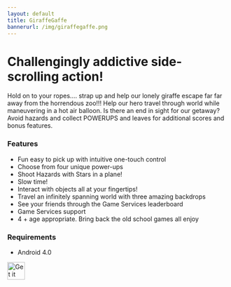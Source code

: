 ```yaml
---
layout: default
title: GiraffeGaffe
bannerurl: /img/giraffegaffe.png
---
```


# Challengingly addictive side-scrolling action!
Hold on to your ropes…. strap up and help our lonely giraffe escape far far away from the horrendous zoo!!! Help our hero travel through world while maneuvering in a hot air balloon. Is there an end in sight for our getaway? Avoid hazards and collect POWERUPS and leaves for additional scores and bonus features.

### Features
- Fun easy to pick up with intuitive one-touch control 
- Choose from four unique power-ups 
- Shoot Hazards with Stars in a plane! 
- Slow time! 
- Interact with objects all at your fingertips! 
- Travel an infinitely spanning world with three amazing backdrops 
- See your friends through the Game Services leaderboard 
- Game Services support 
- 4 + age appropriate. Bring back the old school games all enjoy 

### Requirements
- Android 4.0

<a href="https://play.google.com/store/apps/details?id=com.onefatgiraffe.com.giraffegaffe"><img height="40" alt="Get it on Google Play" src="https://steverichey.github.io/google-play-badge-svg/img/en_get.svg" /></a>